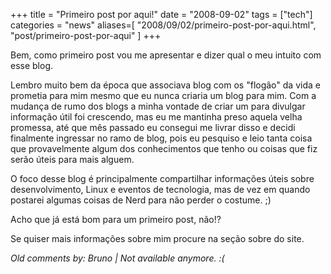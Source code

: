 +++
title = "Primeiro post por aqui!"
date = "2008-09-02"
tags = ["tech"]
categories = "news"
aliases=[
  "2008/09/02/primeiro-post-por-aqui.html",
  "post/primeiro-post-por-aqui"
]
+++

Bem, como primeiro post vou me apresentar e dizer qual o meu intuito
com esse blog.

Lembro muito bem da época que associava blog com os "flogão" da vida e
prometia para mim mesmo que eu nunca criaria um blog para mim. Com a
mudança de rumo dos blogs a minha vontade de criar um para divulgar
informação útil foi crescendo, mas eu me mantinha preso aquela velha
promessa, até que mês passado eu consegui me livrar disso e decidi
finalmente ingressar no ramo de blog, pois eu pesquiso e leio tanta
coisa que provavelmente algum dos conhecimentos que tenho ou coisas
que fiz serão úteis para mais alguem.

O foco desse blog é principalmente compartilhar informações úteis
sobre desenvolvimento, Linux e eventos de tecnologia, mas de vez em
quando postarei algumas coisas de Nerd para não perder o costume. ;)

Acho que já está bom para um primeiro post, não!?

Se quiser mais informações sobre mim procure na seção sobre do site.



_Old comments by: Bruno | Not available anymore. :(_
